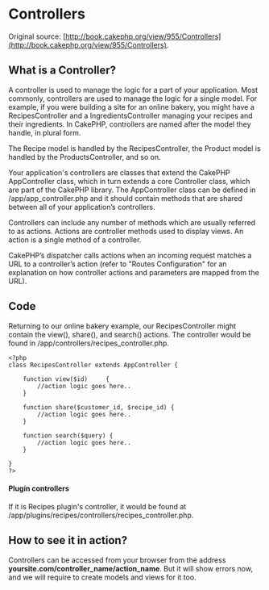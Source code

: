 # Controllers

Original source: [http://book.cakephp.org/view/955/Controllers](http://book.cakephp.org/view/955/Controllers).

## What is a Controller?

A controller is used to manage the logic for a part of your application. Most commonly, controllers are used to manage the logic for a single model. For example, if you were building a site for an online bakery, you might have a RecipesController and a IngredientsController managing your recipes and their ingredients. In CakePHP, controllers are named after the model they handle, in plural form.

The Recipe model is handled by the RecipesController, the Product model is handled by the ProductsController, and so on.

Your application's controllers are classes that extend the CakePHP AppController class, which in turn extends a core Controller class, which are part of the CakePHP library. The AppController class can be defined in /app/app_controller.php and it should contain methods that are shared between all of your application’s controllers.

Controllers can include any number of methods which are usually referred to as actions. Actions are controller methods used to display views. An action is a single method of a controller.

CakePHP’s dispatcher calls actions when an incoming request matches a URL to a controller’s action (refer to "Routes Configuration" for an explanation on how controller actions and parameters are mapped from the URL).

## Code

Returning to our online bakery example, our RecipesController might contain the view(), share(), and search() actions. The controller would be found in /app/controllers/recipes\_controller.php.

    <?php
    class RecipesController extends AppController {
        
        function view($id)     {
            //action logic goes here..
        }
        
        function share($customer_id, $recipe_id) {
            //action logic goes here..
        }
        
        function search($query) {
            //action logic goes here..
        }
    
    }
    ?>

#### Plugin controllers

If it is Recipes plugin's controller, it would be found at /app/plugins/recipes/controllers/recipes\_controller.php.

## How to see it in action?

Controllers can be accessed from your browser from the address **yoursite.com/controller\_name/action\_name**. But it will show errors now, and we will require to create models and views for it too.